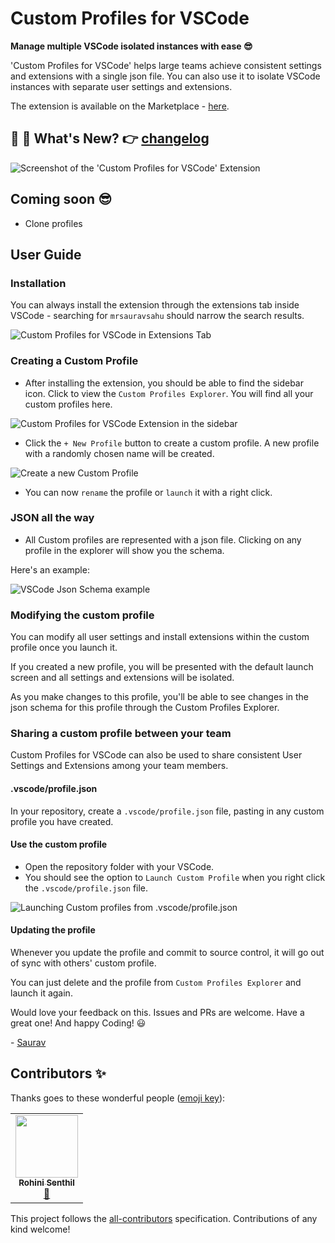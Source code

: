 # Custom Profiles for VSCode

**Manage multiple VSCode isolated instances with ease 😎**

'Custom Profiles for VSCode' helps large teams achieve consistent settings and extensions with a single json file. You can also use it to isolate VSCode instances with separate user settings and extensions.

The extension is available on the Marketplace - [here](https://marketplace.visualstudio.com/items?itemName=mrsauravsahu.vscode-manager).

## 🎉 🥳 What's New?  👉 [changelog ](./changelog.md)

![Screenshot of the 'Custom Profiles for VSCode' Extension](https://user-images.githubusercontent.com/9134050/127419219-aac7e8f6-e7d0-44ea-b50f-5ec2ef3cea15.png)

## Coming soon 😎
- Clone profiles

## User Guide

### Installation

You can always install the extension through the extensions tab inside VSCode - searching for `mrsauravsahu` should narrow the search results.

![Custom Profiles for VSCode in Extensions Tab](https://user-images.githubusercontent.com/9134050/127419133-7723f583-69bc-4bf5-85e3-e2d89400d929.png)

### Creating a Custom Profile

- After installing the extension, you should be able to find the sidebar icon. Click to view the `Custom Profiles Explorer`. You will find all your custom profiles here.

![Custom Profiles for VSCode Extension in the sidebar](https://user-images.githubusercontent.com/9134050/127419130-168cd5f3-2393-469e-b8cf-625f5fdb973f.png)

- Click the `+ New Profile` button to create a custom profile. A new profile with a randomly chosen name will be created.

![Create a new Custom Profile](https://user-images.githubusercontent.com/9134050/127419119-8cec5961-b66d-4c7d-bf37-a72aefbc60ef.png)

- You can now `rename` the profile or `launch` it with a right click.

### JSON all the way

- All Custom profiles are represented with a json file. Clicking on any profile in the explorer will show you the schema.

Here's an example: 

![VSCode Json Schema example](https://user-images.githubusercontent.com/9134050/127419864-83f1650c-7bd6-4c91-b7fe-4fc7a9e1e776.png)

### Modifying the custom profile

You can modify all user settings and install extensions within the custom profile once you launch it. 

If you created a new profile, you will be presented with the default launch screen and all settings and extensions will be isolated.

As you make changes to this profile, you'll be able to see changes in the json schema for this profile through the Custom Profiles Explorer.
### Sharing a custom profile between your team
Custom Profiles for VSCode can also be used to share consistent User Settings and Extensions among your team members.

#### .vscode/profile.json
In your repository, create a `.vscode/profile.json` file, pasting in any custom profile you have created.

#### Use the custom profile
- Open the repository folder with your VSCode. 
- You should see the option to `Launch Custom Profile` when you right click the `.vscode/profile.json` file.

![Launching Custom profiles from .vscode/profile.json](https://user-images.githubusercontent.com/9134050/127419846-bab37cf7-ddfb-46e5-9325-f373b9d8621b.png)

#### Updating the profile

Whenever you update the profile and commit to source control, it will go out of sync with others' custom profile. 

You can just delete and the profile from `Custom Profiles Explorer` and launch it again.

Would love your feedback on this. Issues and PRs are welcome. Have a great one! And happy Coding! 😃 

\- [Saurav](https://twitter.com/mrsauravsahu)
## Contributors ✨

Thanks goes to these wonderful people ([emoji key](https://allcontributors.org/docs/en/emoji-key)):

<!-- ALL-CONTRIBUTORS-LIST:START - Do not remove or modify this section -->
<!-- prettier-ignore-start -->
<!-- markdownlint-disable -->
<table>
  <tr>
    <td align="center"><a href="https://rohinivsenthil.github.io"><img src="https://avatars.githubusercontent.com/u/42040329?v=4?s=100" width="100px;" alt=""/><br /><sub><b>Rohini Senthil</b></sub></a><br /><a href="https://github.com/mrsauravsahu/vscode-manager/issues?q=author%3Arohinivsenthil" title="Bug reports">🐛</a></td>
  </tr>
</table>

<!-- markdownlint-restore -->
<!-- prettier-ignore-end -->

<!-- ALL-CONTRIBUTORS-LIST:END -->

This project follows the [all-contributors](https://github.com/all-contributors/all-contributors) specification. Contributions of any kind welcome!